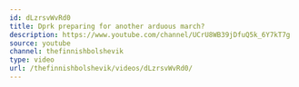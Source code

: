 ```yaml
---
id: dLzrsvWvRd0
title: Dprk preparing for another arduous march?
description: https://www.youtube.com/channel/UCrU8WB39jDfuQ5k_6Y7kT7g
source: youtube
channel: thefinnishbolshevik
type: video
url: /thefinnishbolshevik/videos/dLzrsvWvRd0/
---
```

